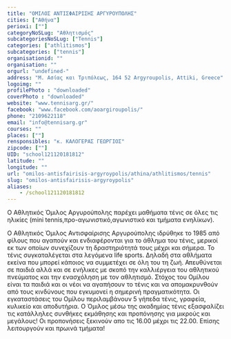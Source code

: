 ```yaml
---
title: "ΟΜΙΛΟΣ ΑΝΤΙΣΦΑΙΡΙΣΗΣ ΑΡΓΥΡΟΥΠΟΛΗΣ"
cities: ["Αθήνα"]
perioxi: [""]
categoryNoSLug: "Αθλητισμός"
subcategoriesNoSLug: ["Tennis"]
categories: ["athlitismos"]
subcategories: ["tennis"]
organisationid: ""
organisation: ""
orgurl: "undefined-"
address: "Μ. Ασίας και Τριπόλεως, 164 52 Argyroupolis, Attiki, Greece"
logoimg: ""
profilePhoto : "downloaded"
coverPhoto : "downloaded"
website: "www.tennisarg.gr/"
facebook: "www.facebook.com/aoargiroupolis/"
phone: "2109622118"
email: "info@tennisarg.gr"
courses: ""
places: [""]
rensponsibles: "κ. ΚΑΛΟΓΕΡΑΣ ΓΕΩΡΓΙΟΣ"
zipcode: [""]
UID: "school121120181812"
latitude: ""
longitude: ""
url: "omilos-antisfairisis-argyroypolis/athina/athlitismos/tennis"
slug: "omilos-antisfairisis-argyroypolis"
aliases:
    - /school121120181812
---
```



Ο Αθλητικός Όμιλος Αργυρούπολης παρέχει μαθήματα τένις σε όλες τις ηλικίες (mini tennis,προ-αγωνιστικό,αγωνιστικό και τμήματα ενηλίκων).

Ο Αθλητικός Όμιλος Αντισφαίρισης Αργυρούπολης ιδρύθηκε το 1985 από φίλους που αγαπούν και ενδιαφέρονται για το άθλημα του τένις, μερικοί εκ των οποίων συνεχίζουν τη δραστηριότητά τους μέχρι και σήμερα. Το τένις συγκαταλέγεται στα λεγόμενα life sports. Δηλαδή στα αθλήματα εκείνα που μπορεί κάποιος να συμμετέχει σε όλη του τη ζωή. Απευθύνεται σε παιδιά αλλά και σε ενήλικες με σκοπό την καλλιέργεια του αθλητικού πνεύματος και την ενασχόληση με τον αθλητισμό. Στόχος του Ομίλου είναι τα παιδιά και οι νέοι να αγαπήσουν το τένις και να απομακρυνθούν από τους κινδύνους που εγκυμονεί η σημερινή πραγματικότητα. Οι εγκαταστάσεις του Ομίλου περιλαμβάνουν 5 γήπεδα τένις, γραφεία, κυλικείο και αποδυτήρια. Ο Όμιλος μέσω της ακαδημίας τένις εξασφαλίζει τις κατάλληλες συνθήκες εκμάθησης και προπόνησης για μικρούς και μεγάλους! Οι προπονήσεις ξεκινούν απο τις 16.00 μέχρι τις 22.00. Επίσης λειτουργούν και πρωινά τμήματα!